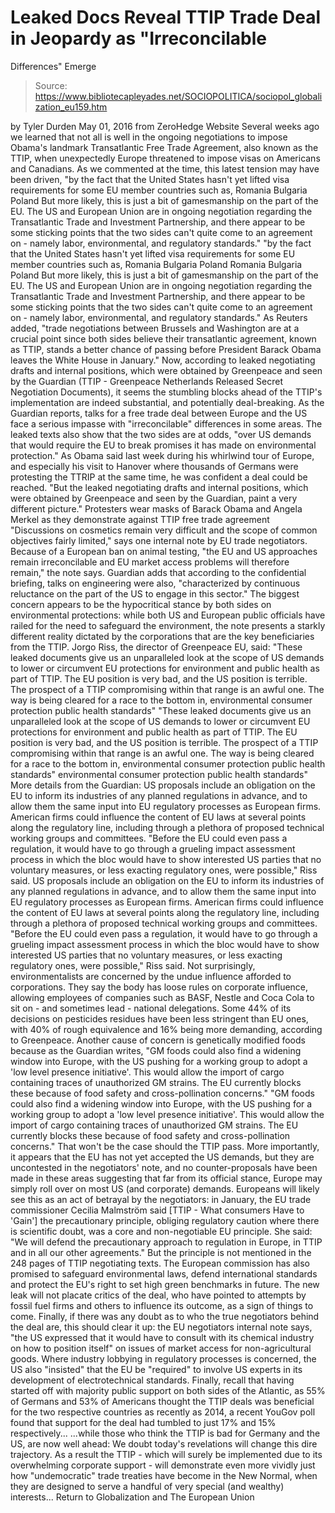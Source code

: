 # Leaked Docs Reveal TTIP Trade Deal in Jeopardy as "Irreconcilable 
Differences" Emerge

> Source: https://www.bibliotecapleyades.net/SOCIOPOLITICA/sociopol_globalization_eu159.htm

by Tyler Durden May 01, 2016
from ZeroHedge Website
Several weeks ago we learned that not all is well in the ongoing negotiations to impose Obama's landmark Transatlantic Free Trade Agreement, also known as the TTIP, when unexpectedly Europe threatened to impose visas on Americans and Canadians. As we commented at the time, this latest tension may have been driven,
"by the fact that the United States hasn't yet lifted visa requirements for some EU member countries such as, Romania Bulgaria Poland But more likely, this is just a bit of gamesmanship on the part of the EU. The US and European Union are in ongoing negotiation regarding the Transatlantic Trade and Investment Partnership, and there appear to be some sticking points that the two sides can't quite come to an agreement on - namely labor, environmental, and regulatory standards."
"by the fact that the United States hasn't yet lifted visa requirements for some EU member countries such as,
Romania Bulgaria Poland
Romania
Bulgaria
Poland
But more likely, this is just a bit of gamesmanship on the part of the EU.
The US and European Union are in ongoing negotiation regarding the Transatlantic Trade and Investment Partnership, and there appear to be some sticking points that the two sides can't quite come to an agreement on - namely labor, environmental, and regulatory standards."
As Reuters added,
"trade negotiations between Brussels and Washington are at a crucial point since both sides believe their transatlantic agreement, known as TTIP, stands a better chance of passing before President Barack Obama leaves the White House in January."
Now, according to leaked negotiating drafts and internal positions, which were obtained by Greenpeace and seen by the Guardian (TTIP - Greenpeace Netherlands Released Secret Negotiation Documents), it seems the stumbling blocks ahead of the TTIP's implementation are indeed substantial, and potentially deal-breaking.
As the Guardian reports, talks for a free trade deal between Europe and the US face a serious impasse with "irreconcilable" differences in some areas. The leaked texts also show that the two sides are at odds,
"over US demands that would require the EU to break promises it has made on environmental protection."
As Obama said last week during his whirlwind tour of Europe, and especially his visit to Hanover where thousands of Germans were protesting the TTRIP at the same time, he was confident a deal could be reached.
"But the leaked negotiating drafts and internal positions, which were obtained by Greenpeace and seen by the Guardian, paint a very different picture."
Protesters wear masks of Barack Obama and Angela Merkel as they demonstrate against TTIP free trade agreement
"Discussions on cosmetics remain very difficult and the scope of common objectives fairly limited," says one internal note by EU trade negotiators.
Because of a European ban on animal testing,
"the EU and US approaches remain irreconcilable and EU market access problems will therefore remain," the note says.
Guardian adds that according to the confidential briefing, talks on engineering were also,
"characterized by continuous reluctance on the part of the US to engage in this sector."
The biggest concern appears to be the hypocritical stance by both sides on environmental protections:
while both US and European public officials have railed for the need to safeguard the environment, the note presents a starkly different reality dictated by the corporations that are the key beneficiaries from the TTIP.
Jorgo Riss, the director of Greenpeace EU, said:
"These leaked documents give us an unparalleled look at the scope of US demands to lower or circumvent EU protections for environment and public health as part of TTIP. The EU position is very bad, and the US position is terrible. The prospect of a TTIP compromising within that range is an awful one. The way is being cleared for a race to the bottom in, environmental consumer protection public health standards"
"These leaked documents give us an unparalleled look at the scope of US demands to lower or circumvent EU protections for environment and public health as part of TTIP.
The EU position is very bad, and the US position is terrible. The prospect of a TTIP compromising within that range is an awful one.
The way is being cleared for a race to the bottom in,
environmental consumer protection public health standards"
environmental
consumer protection
public health standards"
More details from the Guardian:
US proposals include an obligation on the EU to inform its industries of any planned regulations in advance, and to allow them the same input into EU regulatory processes as European firms. American firms could influence the content of EU laws at several points along the regulatory line, including through a plethora of proposed technical working groups and committees. "Before the EU could even pass a regulation, it would have to go through a grueling impact assessment process in which the bloc would have to show interested US parties that no voluntary measures, or less exacting regulatory ones, were possible," Riss said.
US proposals include an obligation on the EU to inform its industries of any planned regulations in advance, and to allow them the same input into EU regulatory processes as European firms.
American firms could influence the content of EU laws at several points along the regulatory line, including through a plethora of proposed technical working groups and committees.
"Before the EU could even pass a regulation, it would have to go through a grueling impact assessment process in which the bloc would have to show interested US parties that no voluntary measures, or less exacting regulatory ones, were possible," Riss said.
Not surprisingly, environmentalists are concerned by the undue influence afforded to corporations.
They say the body has loose rules on corporate influence, allowing employees of companies such as BASF, Nestle and Coca Cola to sit on - and sometimes lead - national delegations.
Some 44% of its decisions on pesticides residues have been less stringent than EU ones, with 40% of rough equivalence and 16% being more demanding, according to Greenpeace. Another cause of concern is genetically modified foods because as the Guardian writes,
"GM foods could also find a widening window into Europe, with the US pushing for a working group to adopt a 'low level presence initiative'. This would allow the import of cargo containing traces of unauthorized GM strains. The EU currently blocks these because of food safety and cross-pollination concerns."
"GM foods could also find a widening window into Europe, with the US pushing for a working group to adopt a 'low level presence initiative'. This would allow the import of cargo containing traces of unauthorized GM strains.
The EU currently blocks these because of food safety and cross-pollination concerns."
That won't be the case should the TTIP pass. More importantly, it appears that the EU has not yet accepted the US demands, but they are uncontested in the negotiators' note, and no counter-proposals have been made in these areas suggesting that far from its official stance, Europe may simply roll over on most US (and corporate) demands. Europeans will likely see this as an act of betrayal by the negotiators:
in January, the EU trade commissioner Cecilia Malmström said [TTIP - What consumers Have to 'Gain'] the precautionary principle, obliging regulatory caution where there is scientific doubt, was a core and non-negotiable EU principle.
She said:
"We will defend the precautionary approach to regulation in Europe, in TTIP and in all our other agreements."
But the principle is not mentioned in the 248 pages of TTIP negotiating texts.
The European commission has also promised to safeguard environmental laws, defend international standards and protect the EU's right to set high green benchmarks in future.
The new leak will not placate critics of the deal, who have pointed to attempts by fossil fuel firms and others to influence its outcome, as a sign of things to come. Finally, if there was any doubt as to who the true negotiators behind the deal are, this should clear it up: the EU negotiators internal note says,
"the US expressed that it would have to consult with its chemical industry on how to position itself" on issues of market access for non-agricultural goods.
Where industry lobbying in regulatory processes is concerned, the US also "insisted" that the EU be "required" to involve US experts in its development of electrotechnical standards. Finally, recall that having started off with majority public support on both sides of the Atlantic, as 55% of Germans and 53% of Americans thought the TTIP deals was beneficial for the two respective countries as recently as 2014, a recent YouGov poll found that support for the deal had tumbled to just 17% and 15% respectively...
...while those who think the TTIP is bad for Germany and the US, are now well ahead:
We doubt today's revelations will change this dire trajectory.
As a result the TTIP - which will surely be implemented due to its overwhelming corporate support - will demonstrate even more vividly just how "undemocratic" trade treaties have become in the New Normal, when they are designed to serve a handful of very special (and wealthy) interests...
Return to Globalization and The European Union
